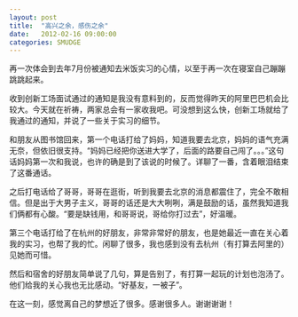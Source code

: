 ```yaml
---
layout: post
title:  "高兴之余，感伤之余"
date:   2012-02-16 09:00:00
categories: SMUDGE
---
```


再一次体会到去年7月份被通知去米饭实习的心情，以至于再一次在寝室自己蹦蹦跳跳起来。



收到创新工场面试通过的通知是我没有意料到的，反而觉得昨天的阿里巴巴机会比较大。今天就在祈祷，两家总会有一家收我吧。可没想到这么快，创新工场就给了我通过的通知，并说了一些关于实习的细节。



和朋友从图书馆回来，第一个电话打给了妈妈，知道我要去北京，妈妈的语气充满无奈，但依旧很支持。“妈妈已经把你送进大学了，后面的路要自己闯了。。。”这句话妈妈第一次和我说，也许的确是到了该说的时候了。详聊了一番，含着眼泪结束了这番通话。



之后打电话给了哥哥，哥哥在逛街，听到我要去北京的消息都震住了，完全不敢相信。但是出于大男子主义，哥哥的话还是大大咧咧，满是鼓励的话，虽然我知道我们俩都有心酸。“要是缺钱用，和哥哥说，哥给你打过去”，好温暖。



第三个电话打给了在杭州的好朋友，非常非常好的朋友，也是她最近一直在关心着我的实习，也帮了我的忙。闲聊了很多，我也感到没有去杭州（有打算去阿里的）见她而可惜。



然后和宿舍的好朋友简单说了几句，算是告别了，有打算一起玩的计划也泡汤了。他们给我的关心我也无比感动。“好基友，一被子”。



在这一刻，感觉离自己的梦想近了很多。感谢很多人。谢谢谢谢！